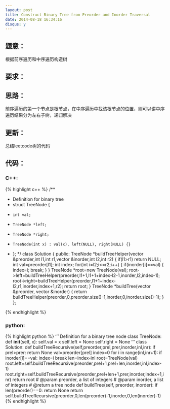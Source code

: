 ```yaml
---
layout: post
title: Construct Binary Tree from Preorder and Inorder Traversal
date: 2014-08-18 16:34:16
disqus: y
---
```


## 题意：
根据前序遍历和中序遍历构造树

## 要求：


## 思路：
前序遍历的第一个节点是根节点，在中序遍历中找该根节点的位置，则可以讲中序遍历结果分为左右子树，递归解决

## 更新：
总结leetcode树的代码

## 代码：

### C++:

{% highlight c++ %}
/**
 * Definition for binary tree
 * struct TreeNode {
 *     int val;
 *     TreeNode *left;
 *     TreeNode *right;
 *     TreeNode(int x) : val(x), left(NULL), right(NULL) {}
 * };
 */
class Solution {
public:
    TreeNode *buildTreeHelper(vector<int> &preorder,int l1,int r1,vector<int> &inorder,int l2,int r2)
    {
        if(l1>r1)
            return NULL;
        int val=preorder[l1];
        int index;
        for(int i=l2;i<=r2;i++)
        {
            if(inorder[i]==val)
            {
                index=i;
                break;
            }
        }
        TreeNode *root=new TreeNode(val);
        root->left=buildTreeHelper(preorder,l1+1,l1+1+index-l2-1,inorder,l2,index-1);
        root->right=buildTreeHelper(preorder,l1+1+index-l2,r1,inorder,index+1,r2);
        return root;
    }
    TreeNode *buildTree(vector<int> &preorder, vector<int> &inorder) {
        return buildTreeHelper(preorder,0,preorder.size()-1,inorder,0,inorder.size()-1);
    }
};


 {% endhighlight %}
### python:

{% highlight python %}
‘’’
 Definition for a  binary tree node
 class TreeNode:
     def __init__(self, x):
         self.val = x
         self.left = None
         self.right = None
‘’’
class Solution:
    def buildTreeRecursive(self,preorder,prel,prer,inorder,inl,inr):
        if prel>prer:
            return None
        val=preorder[prel]
        index=0
        for i in range(inl,inr+1):
            if inorder[i]==val:
                index=i
                break
        len=index-inl
        root=TreeNode(val)
        root.left=self.buildTreeRecursive(preorder,prel+1,prel+len,inorder,inl,index-1)
        root.right=self.buildTreeRecursive(preorder,prel+len+1,prer,inorder,index+1,inr)
        return root
    # @param preorder, a list of integers
    # @param inorder, a list of integers
    # @return a tree node
    def buildTree(self, preorder, inorder):
        if len(preorder)==0:
            return None
        return self.buildTreeRecursive(preorder,0,len(preorder)-1,inorder,0,len(inorder)-1)
 {% endhighlight %}
